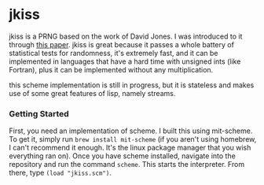 # jkiss

jkiss is a PRNG based on the work of David Jones. I was introduced to it through [this paper](http://www0.cs.ucl.ac.uk/staff/d.jones/GoodPracticeRNG.pdf). jkiss is great because it passes a whole battery of statistical tests for randomness, it's extremely fast, and it can be implemented in languages that have a hard time with unsigned ints (like Fortran), plus it can be implemented without any multiplication.

this scheme implementation is still in progress, but it is stateless and makes use of some great features of lisp, namely streams.

### Getting Started

First, you need an implementation of scheme. I built this using mit-scheme. To get it, simply run `brew install mit-scheme` (if you aren't using homebrew, I can't recommend it enough. It's the linux package manager that you wish everything ran on). Once you have scheme installed, navigate into the repository and run the command `scheme`. This starts the interpreter. From there, type `(load "jkiss.scm")`.
